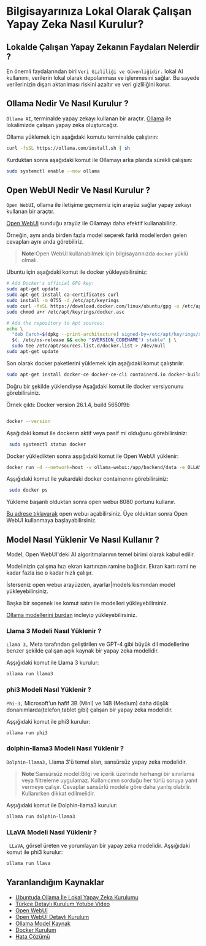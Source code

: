 # Bilgisayarınıza Lokal Olarak Çalışan Yapay Zeka Nasıl Kurulur?

## Lokalde Çalışan Yapay Zekanın Faydaları Nelerdir ?

En önemli faydalarından biri `Veri Gizliliği ve Güvenliğidir.` lokal AI kullanımı, verilerin lokal olarak depolanması ve işlenmesini sağlar. Bu sayede verilerinizin dışarı aktarılması riskini azaltır ve veri gizliliğini korur.

## Ollama Nedir Ve Nasıl Kurulur ?

`Ollama AI`, terminalde yapay zekayı kullanan bir araçtır. [Ollama](https://ollama.com/) ile lokalimizde çalışan yapay zeka oluşturcağız.

Ollama yüklemek için aşağıdaki komutu terminalde çalıştırın:

```bash
curl -fsSL https://ollama.com/install.sh | sh
```

Kurduktan sonra aşağıdaki komut ile Ollamayı arka planda sürekli çalışsın:

```bash
sudo systemctl enable --now ollama
```

## Open WebUI Nedir Ve Nasıl Kurulur ?

`Open WebUI`, ollama ile iletişime geçmemiz için arayüz sağlar yapay zekayı kullanan bir araçtır.

[Open WebUI](https://openwebui.com/) sunduğu arayüz ile Ollamayı daha efektif kullanabiliriz.

Örneğin, aynı anda birden fazla model seçerek farklı modellerden gelen cevapları aynı anda görebiliriz.

> **Note**:Open WebUI kullanabilmek için bilgisayarınızda `docker` yüklü olmalı.

Ubuntu için aşağıdaki komut ile docker yükleyebilirsiniz:

```bash
# Add Docker's official GPG key:
sudo apt-get update
sudo apt-get install ca-certificates curl
sudo install -m 0755 -d /etc/apt/keyrings
sudo curl -fsSL https://download.docker.com/linux/ubuntu/gpg -o /etc/apt/keyrings/docker.asc
sudo chmod a+r /etc/apt/keyrings/docker.asc

# Add the repository to Apt sources:
echo \
  "deb [arch=$(dpkg --print-architecture) signed-by=/etc/apt/keyrings/docker.asc] https://download.docker.com/linux/ubuntu \
  $(. /etc/os-release && echo "$VERSION_CODENAME") stable" | \
  sudo tee /etc/apt/sources.list.d/docker.list > /dev/null
sudo apt-get update
```

Son olarak docker paketlerini yüklemek için aşağıdaki komut çalıştırılır.

```bash
sudo apt-get install docker-ce docker-ce-cli containerd.io docker-buildx-plugin docker-compose-plugin -y
```

Doğru bir şekilde yüklendiyse Aşağıdaki komut ile docker versiyonunu görebilirsiniz.

Örnek çıktı: Docker version 26.1.4, build 5650f9b

```bash

docker --version
```

Aşağıdaki komut ile dockerın aktif veya pasif mi olduğunu görebilirsiniz:

```bash
 sudo systemctl status docker
```

Docker yükledikten sonra aşşığıdaki komut ile Open WebUI yüklenir:

```bash
docker run -d --network=host -v ollama-webui:/app/backend/data -e OLLAMA_API_BASE_URL=http://127.0.0.1:11434/api --name ollama-webui --restart always ghcr.io/ollama-webui/ollama-webui:main
```

Aşşığıdaki komut ile yukardaki docker containerını görebilirsiniz:

```bash
 sudo docker ps
```

Yükleme başarılı olduktan sonra open webuı 8080 portunu kullanır.

[Bu adrese tıklayarak](http://localhost:8080/) open webuı açabilirsiniz. Üye olduktan sonra Open WebUI kullanmaya başlayabilirsiniz.

## Model Nasıl Yüklenir Ve Nasıl Kullanır ?

Model, Open WebUI'deki AI algoritmalarının temel birimi olarak kabul edilir.

Modelinizin çalışma hızı ekran kartınızın ramine bağlıdır. Ekran kartı rami ne kadar fazla ise o kadar hızlı çalışır.

İsterseniz open webuı arayüzden, ayarlar|models kısmından model yükleyebilirsiniz.

Başka bir seçenek ise komut satırı ile modelleri yükleyebilirsiniz.

[Ollama modellerini burdan](https://ollama.com/library) incleyip yükleyebilirsiniz.

### Llama 3 Modeli Nasıl Yüklenir ?

`Llama 3,` Meta tarafından geliştirilen ve GPT-4 gibi büyük dil modellerine benzer şekilde çalışan açık kaynak bir yapay zeka modelidir.

Aşşığıdaki komut ile Llama 3 kurulur:

```bash
ollama run llama3
```

### phi3 Modeli Nasıl Yüklenir ?

`Phi-3,` Microsoft'un hafif 3B (Mini) ve 14B (Medium) daha düşük donanımlarda(telefon,tablet gibi) çalışan bir yapay zeka modelidir.

Aşşığıdaki komut ile phi3 kurulur:

```bash
ollama run phi3
```

### dolphin-llama3 Modeli Nasıl Yüklenir ?

`Dolphin-llama3,` Llama 3'ü temel alan, sansürsüz yapay zeka modelidir.

> **Note**:Sansürsüz model:Bilgi ve içerik üzerinde herhangi bir sınırlama veya filtreleme uygulamaz. Kullanıcının sorduğu her türlü soruya yanıt vermeye çalışır. Cevaplar sansürlü modele göre daha yanlış olabilir. Kullanırken dikkat edilmelidir.

Aşşığıdaki komut ile Dolphin-llama3 kurulur:

```bash
ollama run dolphin-llama3
```

### LLaVA Modeli Nasıl Yüklenir ?

` LLaVA`, görsel üreten ve yorumlayan bir yapay zeka modelidir.
Aşşığıdaki komut ile phi3 kurulur:

```bash
ollama run llava
```

## Yaranlandığım Kaynaklar

- [Ubuntuda Ollama İle Lokal Yapay Zeka Kurulumu](https://itsfoss.com/ollama-setup-linux/)
- [Türkçe Detaylı Kurulum Yotube Video](https://www.youtube.com/watch?v=9pWNZUFtQSM)
- [Open WebUI](https://openwebui.com/)
- [Open WebUI Detaylı Kurulum](https://docs.openwebui.com/getting-started/)
- [Ollama Model Kaynak](https://ollama.com/library)
- [Docker Kurulum](https://docs.docker.com/engine/install/ubuntu/)
- [Hata Çözümü](https://github.com/open-webui/open-webui/issues/377)
